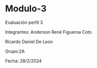 # Modulo-3
Evaluación perfil 3

Integrantes:
Anderson René Figueroa Coto

Ricardo Daniel De Leon

Grupo:2A

Fecha: 28/2/2024
